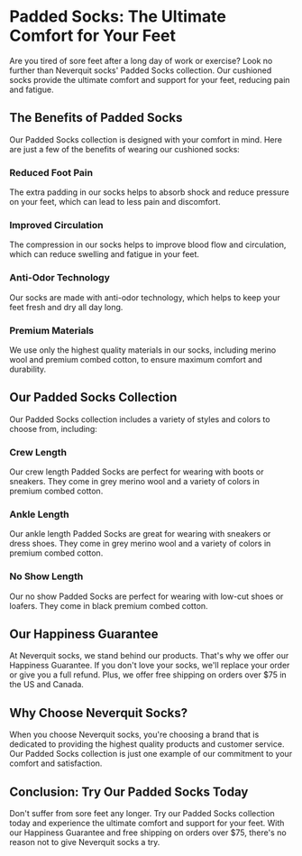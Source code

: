 # Padded Socks: The Ultimate Comfort for Your Feet

Are you tired of sore feet after a long day of work or exercise? Look no further than Neverquit socks' Padded Socks collection. Our cushioned socks provide the ultimate comfort and support for your feet, reducing pain and fatigue.

## The Benefits of Padded Socks

Our Padded Socks collection is designed with your comfort in mind. Here are just a few of the benefits of wearing our cushioned socks:

### Reduced Foot Pain

The extra padding in our socks helps to absorb shock and reduce pressure on your feet, which can lead to less pain and discomfort.

### Improved Circulation

The compression in our socks helps to improve blood flow and circulation, which can reduce swelling and fatigue in your feet.

### Anti-Odor Technology

Our socks are made with anti-odor technology, which helps to keep your feet fresh and dry all day long.

### Premium Materials

We use only the highest quality materials in our socks, including merino wool and premium combed cotton, to ensure maximum comfort and durability.

## Our Padded Socks Collection

Our Padded Socks collection includes a variety of styles and colors to choose from, including:

### Crew Length

Our crew length Padded Socks are perfect for wearing with boots or sneakers. They come in grey merino wool and a variety of colors in premium combed cotton.

### Ankle Length

Our ankle length Padded Socks are great for wearing with sneakers or dress shoes. They come in grey merino wool and a variety of colors in premium combed cotton.

### No Show Length

Our no show Padded Socks are perfect for wearing with low-cut shoes or loafers. They come in black premium combed cotton.

## Our Happiness Guarantee

At Neverquit socks, we stand behind our products. That's why we offer our Happiness Guarantee. If you don't love your socks, we'll replace your order or give you a full refund. Plus, we offer free shipping on orders over $75 in the US and Canada.

## Why Choose Neverquit Socks?

When you choose Neverquit socks, you're choosing a brand that is dedicated to providing the highest quality products and customer service. Our Padded Socks collection is just one example of our commitment to your comfort and satisfaction.

## Conclusion: Try Our Padded Socks Today

Don't suffer from sore feet any longer. Try our Padded Socks collection today and experience the ultimate comfort and support for your feet. With our Happiness Guarantee and free shipping on orders over $75, there's no reason not to give Neverquit socks a try.